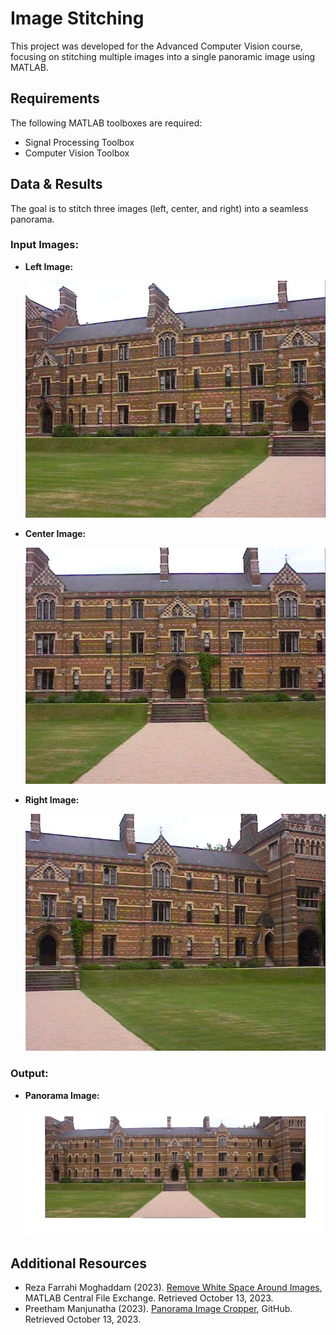 # Image Stitching
This project was developed for the Advanced Computer Vision course, focusing on stitching multiple images into a single panoramic image using MATLAB.

## Requirements
The following MATLAB toolboxes are required:
- Signal Processing Toolbox
- Computer Vision Toolbox

## Data & Results

The goal is to stitch three images (left, center, and right) into a seamless panorama.

### Input Images:
- **Left Image:**

  ![Left](https://github.com/AlexMaks02/Image_Stiching/blob/main/data/keble_a.jpg)

- **Center Image:**

  ![Center](https://github.com/AlexMaks02/Image_Stiching/blob/main/data/keble_b.jpg)

- **Right Image:**

  ![Right](https://github.com/AlexMaks02/Image_Stiching/blob/main/data/keble_c.jpg)

### Output:
- **Panorama Image:**

  ![Panorama Image](https://github.com/AlexMaks02/Image_Stiching/blob/main/final_composed_image.png)

## Additional Resources
- Reza Farrahi Moghaddam (2023). [Remove White Space Around Images](https://www.mathworks.com/matlabcentral/fileexchange/34898-remove-white-space-around-images), MATLAB Central File Exchange. Retrieved October 13, 2023.
- Preetham Manjunatha (2023). [Panorama Image Cropper](https://github.com/preethamam/panoramaCropper/releases/tag/1.0.2), GitHub. Retrieved October 13, 2023.

